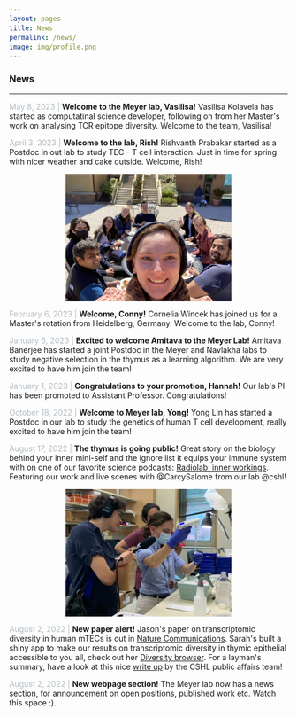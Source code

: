 ```yaml
---
layout: pages
title: News
permalink: /news/
image: img/profile.png
---
```


<div class="row">
    <div class="col-lg-2"></div>
    <div class="col-lg-8">
    <h3>News</h3>
    <hr></div>
</div>

<div class="row">
    <div class="col-lg-2"></div>
    <div class="col-lg-8">
        <p><span style="color:#b4bcc2"> May 8, 2023 |</span>
        <strong>Welcome to the Meyer lab,  Vasilisa!</strong>
        Vasilisa Kolavela has started as computatinal science developer,
        following on from her Master's work on analysing TCR epitope diversity.
        Welcome to the team, Vasilisa! </p>
    </div>
</div>
<div class="row">
    <div class="col-lg-2"></div>
    <div class="col-lg-8">
        <p><span style="color:#b4bcc2"> April 3, 2023 |</span>
        <strong>Welcome to the lab, Rish!</strong> Rishvanth Prabakar started as
        a Postdoc in out lab to study TEC - T cell interaction. Just in time for
        spring with nicer weather and cake outside. Welcome, Rish! </p>
        <div>
        <img class="img-responsive rounded" style="display:block;
        margin-left:auto; margin-right: auto; margin-top:12px;margin-bottom:12px;
        width:300px;height:auto;" src="/img/cake.jpg">
    </div>
    </div>
</div>
<div class="row">
    <div class="col-lg-2"></div>
    <div class="col-lg-8">
        <p><span style="color:#b4bcc2"> February 6, 2023 |</span>
        <strong>Welcome, Conny!</strong>
        Cornelia Wincek has joined us for a Master's rotation from Heidelberg,
        Germany. Welcome to the lab, Conny! </p>
    </div>
</div>
<div class="row">
    <div class="col-lg-2"></div>
    <div class="col-lg-8">
        <p><span style="color:#b4bcc2"> January 6, 2023 |</span>
        <strong>Excited to welcome Amitava to the Meyer Lab!</strong>
        Amitava Banerjee has started a joint Postdoc in the Meyer and Navlakha
        labs to study negative selection in the thymus as a learning algorithm.
        We are very excited to have him join the team! </p>
    </div>
</div>
<div class="row">
    <div class="col-lg-2"></div>
    <div class="col-lg-8">
        <p><span style="color:#b4bcc2"> January 1, 2023 |</span>
        <strong>Congratulations to your promotion, Hannah!</strong>
        Our lab's PI has been promoted to Assistant Professor. Congratulations! </p>
    </div>
</div>
<div class="row">
    <div class="col-lg-2"></div>
    <div class="col-lg-8">
        <p><span style="color:#b4bcc2"> October 18, 2022 |</span>
        <strong>Welcome to Meyer lab, Yong!</strong>
        Yong Lin has started a Postdoc in our lab to study the genetics of human
        T cell development, really excited to have him join the team! </p>
    </div>
</div>
<div class="row">
    <div class="col-lg-2"></div>
    <div class="col-lg-8">
        <p><span style="color:#b4bcc2"> August 17, 2022 |</span>
        <strong>The thymus is going public!</strong>
        Great story on the biology behind your inner mini-self and the ignore
        list it equips your immune system with on one of our favorite science
        podcasts: <a
        href="http://wnycstudios.org/story/inner-workings/">Radiolab: inner
        workings</a>. Featuring our
        work and live scenes with @CarcySalome from our lab @cshl! </p>
        <img class="img-responsive rounded" style="display:block;
        margin-left:auto; margin-right: auto; margin-top:12px;margin-bottom:12px;
        width:300px;height:auto;" src="/img/radiolab3.jpeg">
    </div>
</div>
<div class="row">
    <div class="col-lg-2"></div>
    <div class="col-lg-8">
        <p><span style="color:#b4bcc2"> August 2, 2022 |</span>
        <strong>New paper alert!</strong> Jason's paper on transcriptomic
        diversity in human mTECs is out in <a
        href="https://www.nature.com/articles/s41467-022-31750-1">Nature Communications</a>.
        Sarah's built a shiny app to make our results on transcriptomic
        diversity in thymic epithelial accessible to you all, check out
        her <a href="https://transcriptomediversity.cshl.edu/">Diversity
        browser</a>.
        For a layman's summary, have a look at this nice <a
        href="https://www.cshl.edu/how-the-thymus-trains-t-cells-to-fight-infections/">write up</a>
        by the CSHL public affairs team!</p>
    </div>
</div>
<div class="row">
    <div class="col-lg-2"></div>
    <div class="col-lg-8">
        <p><span style="color:#b4bcc2"> August 2, 2022 |</span>
        <strong>New webpage section!</strong>
        The Meyer lab now has a news section, for announcement on open positions,
        published work etc. Watch this space :).</p>
    </div>
</div>

